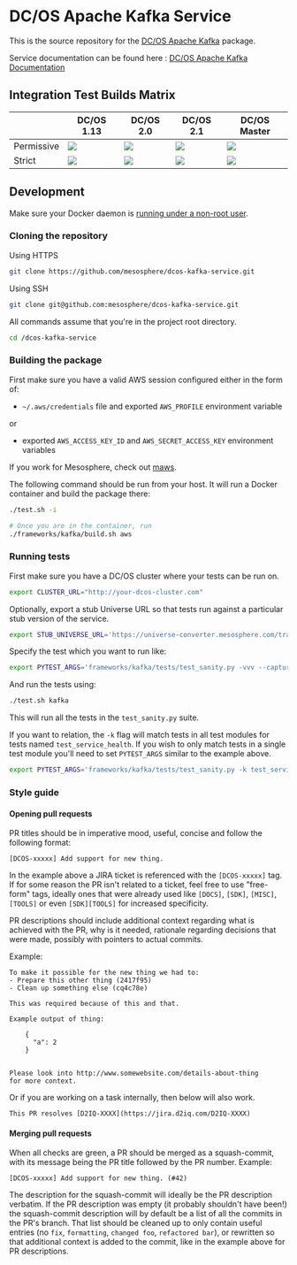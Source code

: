 # DC/OS Apache Kafka Service

This is the source repository for the [DC/OS Apache Kafka](https://mesosphere.com/service-catalog/kafka) package.

Service documentation can be found here : [DC/OS Apache Kafka Documentation](https://docs.mesosphere.com/services/kafka/)

## Integration Test Builds Matrix

|  | DC/OS 1.13 | DC/OS 2.0 | DC/OS 2.1 | DC/OS Master |
|------------|------------|------------|------------|------------|
| Permissive | <a href ="https://teamcity.mesosphere.io/viewType.html?buildTypeId=DataServices_Kafka_IntegrationTests_DCOS_113_Permissive&guest=1" ><img  src ="https://teamcity.mesosphere.io/app/rest/builds/buildType:(id:DataServices_Kafka_IntegrationTests_DCOS_113_Permissive)/statusIcon" /></a > | <a href="https://teamcity.mesosphere.io/viewType.html?buildTypeId=DataServices_Kafka_IntegrationTests_DCOS_20_Permissive&guest=1" ><img src="https://teamcity.mesosphere.io/app/rest/builds/buildType:(id:DataServices_Kafka_IntegrationTests_DCOS_20_Permissive)/statusIcon" /></a > |  <a href="https://teamcity.mesosphere.io/viewType.html?buildTypeId=DataServices_Kafka_IntegrationTests_DCOS_21_Permissive&guest=1" ><img src="https://teamcity.mesosphere.io/app/rest/builds/buildType:(id:DataServices_Kafka_IntegrationTests_DCOS_21_Permissive)/statusIcon" /></a > | <a  href ="https://teamcity.mesosphere.io/viewType.html?buildTypeId=DataServices_Kafka_IntegrationTests_DCOS_master_Permissive&guest=1" ><img  src ="https://teamcity.mesosphere.io/app/rest/builds/buildType:(id:DataServices_Kafka_IntegrationTests_DCOS_master_Permissive)/statusIcon" /> </a > |
| Strict     | <a href ="https://teamcity.mesosphere.io/viewType.html?buildTypeId=DataServices_Kafka_IntegrationTests_DCOS_113_Strict&guest=1" ><img  src ="https://teamcity.mesosphere.io/app/rest/builds/buildType:(id:DataServices_Kafka_IntegrationTests_DCOS_113_Strict)/statusIcon" /></a >         | <a href="https://teamcity.mesosphere.io/viewType.html?buildTypeId=DataServices_Kafka_IntegrationTests_DCOS_20_Strict&guest=1" ><img src ="https://teamcity.mesosphere.io/app/rest/builds/buildType:(id:DataServices_Kafka_IntegrationTests_DCOS_20_Strict)/statusIcon"  /></a  > |  <a href="https://teamcity.mesosphere.io/viewType.html?buildTypeId=DataServices_Kafka_IntegrationTests_DCOS_21_Strict&guest=1" ><img src ="https://teamcity.mesosphere.io/app/rest/builds/buildType:(id:DataServices_Kafka_IntegrationTests_DCOS_21_Strict)/statusIcon"  /></a  > | <a  href ="https://teamcity.mesosphere.io/viewType.html?buildTypeId=DataServices_Kafka_IntegrationTests_DCOS_master_Strict&guest=1" ><img  src ="https://teamcity.mesosphere.io/app/rest/builds/buildType:(id:DataServices_Kafka_IntegrationTests_DCOS_master_Strict)/statusIcon" /></a > |


## Development

Make sure your Docker daemon is [running under a non-root
user](https://docs.docker.com/install/linux/linux-postinstall/).

### Cloning the repository

Using HTTPS
```bash
git clone https://github.com/mesosphere/dcos-kafka-service.git
```
Using SSH
```bash
git clone git@github.com:mesosphere/dcos-kafka-service.git
```

All commands assume that you're in the project root directory.

```bash
cd /dcos-kafka-service
```

### Building the package

First make sure you have a valid AWS session configured either in the form of:
- `~/.aws/credentials` file and exported `AWS_PROFILE` environment variable

or

- exported `AWS_ACCESS_KEY_ID` and `AWS_SECRET_ACCESS_KEY` environment variables

If you work for Mesosphere, check out
[maws](https://github.com/mesosphere/maws).

The following command should be run from your host. It will run a Docker
container and build the package there:

```bash
./test.sh -i

# Once you are in the container, run
./frameworks/kafka/build.sh aws
```

### Running tests

First make sure you have a DC/OS cluster where your tests can be run on.

```bash
export CLUSTER_URL="http://your-dcos-cluster.com"
```

Optionally, export a stub Universe URL so that tests run against a particular
stub version of the service.

```bash
export STUB_UNIVERSE_URL='https://universe-converter.mesosphere.com/transform?url=...'
```

Specify the test which you want to run like:

```bash
export PYTEST_ARGS='frameworks/kafka/tests/test_sanity.py -vvv --capture=no --maxfail=1'
```
And run the tests using:
```bash
./test.sh kafka
```
This will run all the tests in the `test_sanity.py` suite.

If you want to relation, the `-k` flag will match tests in all test modules for
tests named `test_service_health`. If you wish to only match tests in a single test
module you'll need to set `PYTEST_ARGS` similar to the example above.

```bash
export PYTEST_ARGS='frameworks/kafka/tests/test_sanity.py -k test_service_health -vvv --capture=no --maxfail=1'
```

### Style guide

#### Opening pull requests

PR titles should be in imperative mood, useful, concise and follow the following
format:

```
[DCOS-xxxxx] Add support for new thing.
```

In the example above a JIRA ticket is referenced with the `[DCOS-xxxxx]` tag. If
for some reason the PR isn't related to a ticket, feel free to use "free-form"
tags, ideally ones that were already used like `[DOCS]`, `[SDK]`, `[MISC]`,
`[TOOLS]` or even `[SDK][TOOLS]` for increased specificity.

PR descriptions should include additional context regarding what is achieved
with the PR, why is it needed, rationale regarding decisions that were made,
possibly with pointers to actual commits.

Example:
```
To make it possible for the new thing we had to:
- Prepare this other thing (2417f95)
- Clean up something else (cq4c78e)

This was required because of this and that.

Example output of thing:

    {
      "a": 2
    }


Please look into http://www.somewebsite.com/details-about-thing
for more context.
```
Or if you are working on a task internally, then below will also work.
```
This PR resolves [D2IQ-XXXX](https://jira.d2iq.com/D2IQ-XXXX)
```

#### Merging pull requests

When all checks are green, a PR should be merged as a squash-commit, with its
message being the PR title followed by the PR number. Example:

```
[DCOS-xxxxx] Add support for new thing. (#42)
```

The description for the squash-commit will ideally be the PR description
verbatim. If the PR description was empty (it probably shouldn't have been!) the
squash-commit description will by default be a list of all the commits in the
PR's branch. That list should be cleaned up to only contain useful entries (no
`fix`, `formatting`, `changed foo`, `refactored bar`), or rewritten so that
additional context is added to the commit, like in the example above for PR
descriptions.

